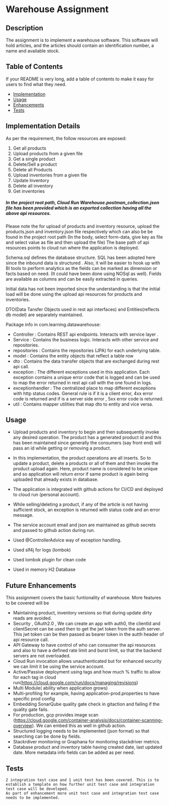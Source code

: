 # Warehouse Assignment

## Description 

The assignment is to implement a warehouse software. This software will hold articles, and the articles should contain an identification number, a name and available stock.


## Table of Contents

If your README is very long, add a table of contents to make it easy for users to find what they need.

* [Implementation](#Implementation)
* [Usage](#Usage)
* [Enhancements](#Enhancements)
* [Tests](#Tests)

## Implementation Details

As per the requirement, the follow resources are exposed:
  1. Get all products
  2. Upload products from a given file
  3. Get a single product
  4. Delete/Sell a product
  5. Delete all Products
  6. Upload inventories from a given file
  7. Update Inventory
  8. Delete all inventory
  9. Get inventories

##### In the project root path, Cloud Run Warehouse.postman_collection.json file has been provided which is an exported collection having all the above api resources.

Please note the for upload of products and inventory resource, upload the products.json and inventory.json file respectively which can also be be found in the project root path (In the body, select form-data, give key as file and select value as file and then upload the file)
The base path of api resources points to cloud run where the application is deployed.

Schema.sql defines the database structure.
SQL  has been adopted here since the inbound data is structured . Also, it will be easier to hook up with BI tools to perform analytics as the fields can be marked as dimension or facts based on need.
(It could have been done using NOSql as well). 
Fields are available as columns and can be easily extracted in queries.

Initial data has not been imported since the understanding is that the initial load will be done using the upload api resources for products and inventories.

DTO(Data Tansfer Objects used in rest api interfaces) and Entities(reflects db model) are separately maintained.

Package info in com.learning.datawarehouse:
- Controller : Contains REST api endpoints. Interacts with service layer .
- Service : Contains the business logic. Interacts with other service and repositories.
- repositories : Contains the repositories (JPA) for each underlying table. 
- model : Contains the entity objects that reflect a table row
- dto : Contains the data transfer objects that are exchanged during rest api call.
- exception : The different exceptions used in this application. Each exception contains a unique error code that is logged and can be used to map the error returned in rest api call with the one found in logs.
- exceptionhandler : The centralized place to map different exceptions with http status codes. General rule is if it is a client error, 4xx error code is returned and if is a server side error , 5xx error code is returned.
- util : Contains mapper utilities that map dto to entity and vice versa.

## Usage 
- Upload products and inventory to begin and then subsequently invoke any desired operation. The product has a generated product id and this has been maintained since generally the consumers (say front end) will pass an id while getting or removing a product.
 
- In this implementation, the product operations are all inserts. So to update a product, delete a products or all of them and then invoke the product upload again. Here, product name is considered to be unique and so application will return error if same product is again being uploaded that already exists in database.
 
- The application is integrated with github actions for CI/CD and deployed to cloud run (personal account).
 
- While selling/deleting a product, if any of the article is not having sufficient stock, an exception is returned with status code and an error message.
 
- The service account email and json are maintained as github secrets and passed to github action during run.
 
- Used @ControllerAdvice way of exception handling.
 
- Used slf4j for logs (lombok)
 
- Used lombok plugin for clean code
 
- Used in memory H2 Database
 


## Future Enhancements
This assignment covers the basic funtionality of warehouse. More features to be covered will be 
- Maintaining product, inventory versions so that during update dirty reads are avoided.
- Security , OAuth2.0 , We can create an app with auth0, the clientId and clientSecret can be used then to get the jwt token from the auth server. This jwt token can be then passed as bearer token in the autth header of api resource call.
- API Gateway to have control of who can consumer the api resources and also to have a defined rate limit and burst limit, so that the backend servers are not overloaded.
- Cloud Run invocation allows unauthenticated but for enhanced security we can limit it be using the service account.
- Active/Passive deployment using tags and how much % traffic to allow for each tag in cloud run(https://cloud.google.com/run/docs/managing/revisions)
- Multi Module( ability when application grows)
- Multi-profiling for example, having application-prod.properties to have specific prod config
- Embedding SonarQube quality gate check in gitaction and failing if the quality gate fails.
- For production, gcp provides image scan (https://cloud.google.com/container-analysis/docs/container-scanning-overview). We can embed this as well in github action.
- Structured logging needs to be implemented (json format) so that searching can be done by fields.
- Stackrdiver monitoring or Graphana for monitoring stackdriver metrics.
- Database product and inventory table having created date, last updated date. More metadata info fields can be added as per need.
  
  


## Tests
    2 integration test case and 1 unit test has been covered. This is to establish a template on how further unit test case and integration test case will be developed.
    As part of enhancement more unit test case and integration test case needs to be implemented.


